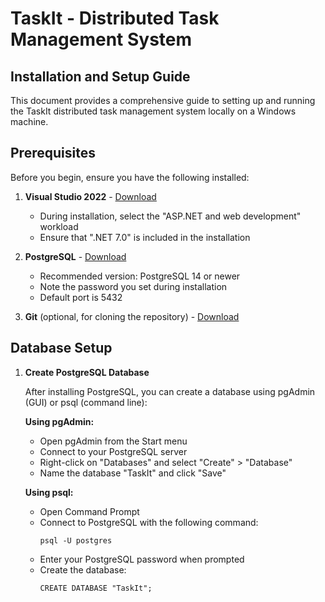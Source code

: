 # TaskIt - Distributed Task Management System

## Installation and Setup Guide

This document provides a comprehensive guide to setting up and running the TaskIt distributed task management system locally on a Windows machine.

## Prerequisites

Before you begin, ensure you have the following installed:

1. **Visual Studio 2022** - [Download](https://visualstudio.microsoft.com/vs/)
   - During installation, select the "ASP.NET and web development" workload
   - Ensure that ".NET 7.0" is included in the installation

2. **PostgreSQL** - [Download](https://www.postgresql.org/download/windows/)
   - Recommended version: PostgreSQL 14 or newer
   - Note the password you set during installation
   - Default port is 5432

3. **Git** (optional, for cloning the repository) - [Download](https://git-scm.com/download/win)

## Database Setup

1. **Create PostgreSQL Database**
   
   After installing PostgreSQL, you can create a database using pgAdmin (GUI) or psql (command line):

   **Using pgAdmin:**
   - Open pgAdmin from the Start menu
   - Connect to your PostgreSQL server
   - Right-click on "Databases" and select "Create" > "Database"
   - Name the database "TaskIt" and click "Save"

   **Using psql:**
   - Open Command Prompt
   - Connect to PostgreSQL with the following command:
     ```
     psql -U postgres
     ```
   - Enter your PostgreSQL password when prompted
   - Create the database:
     ```
     CREATE DATABASE "TaskIt";
     